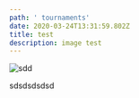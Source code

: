 ```yaml
---
path: ' tournaments'
date: 2020-03-24T13:31:59.802Z
title: test
description: image test
---
```

![sdd](assets/image-from-ios.jpg "sdds")

sdsdsdsdsd